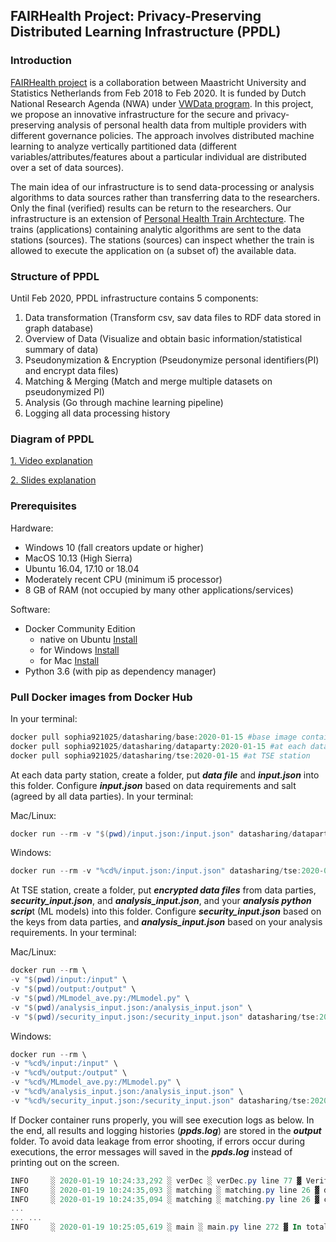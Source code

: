## FAIRHealth Project: Privacy-Preserving Distributed Learning Infrastructure (PPDL)

### Introduction ###

[FAIRHealth project](https://www.maastrichtuniversity.nl/research/institutes/ids/research/research-projects/analyzing-partitioned-fair-health-data-0) is a collaboration between Maastricht University and Statistics Netherlands from Feb 2018 to Feb 2020. It is funded by Dutch National Research Agenda (NWA) under [VWData program](https://commit2data.nl/vwdata). In this project, we propose an innovative infrastructure for the secure and privacy-preserving analysis of personal health data from multiple providers with different governance policies. The approach involves distributed machine learning to analyze vertically partitioned data (different variables/attributes/features about a particular individual are distributed over a set of data sources). 

The main idea of our infrastructure is to send data-processing or analysis algorithms to data sources rather than transferring data to the researchers. Only the final (verified) results can be return to the researchers. Our infrastructure is an extension of [Personal Health Train Archtecture](https://www.dtls.nl/fair-data/personal-health-train/). The trains (applications) containing analytic algorithms are sent to the data stations (sources). The stations (sources) can inspect whether the train is allowed to execute the application on (a subset of) the available data.

### Structure of PPDL

Until Feb 2020, PPDL infrastructure contains 5 components:

1. Data transformation (Transform csv, sav data files to RDF data stored in graph database)
2. Overview of Data (Visualize and obtain basic information/statistical summary of data)
3. Pseudonymization & Encryption (Pseudonymize personal identifiers(PI) and encrypt data files)
4. Matching & Merging (Match and merge multiple datasets on pseudonymized PI)
5. Analysis (Go through machine learning pipeline)
6. Logging all data processing history

### Diagram of PPDL ###

[1. Video explanation](https://youtu.be/zorPZ8Xg-r8)

[2. Slides explanation](https://docs.google.com/presentation/d/14YsNCly2bhog102dxgU7OmXb6veDxo4I9BqAr6n6gs8/edit?usp=sharing)

### Prerequisites

Hardware:

- Windows 10 (fall creators update or higher)
- MacOS 10.13 (High Sierra)
- Ubuntu 16.04, 17.10 or 18.04
- Moderately recent CPU (minimum i5 processor)
- 8 GB of RAM (not occupied by many other applications/services)

Software:

- Docker Community Edition
  - native on Ubuntu [Install](https://docs.docker.com/install/linux/docker-ce/ubuntu/#set-up-the-repository)
  - for Windows [Install](https://hub.docker.com/editions/community/docker-ce-desktop-windows)
  - for Mac [Install](https://hub.docker.com/editions/community/docker-ce-desktop-mac)
- Python 3.6 (with pip as dependency manager)

### Pull Docker images from Docker Hub

In your terminal: 

``` powershell
docker pull sophia921025/datasharing/base:2020-01-15 #base image contains needed libraries
docker pull sophia921025/datasharing/dataparty:2020-01-15 #at each data party station
docker pull sophia921025/datasharing/tse:2020-01-15 #at TSE station
```

At each data party station, create a folder, put ***data file*** and ***input.json*** into this folder. Configure ***input.json*** based on data requirements and salt (agreed by all data parties). In your terminal:

Mac/Linux:

```powershell
docker run --rm -v "$(pwd)/input.json:/input.json" datasharing/dataparty:2020-01-15
```

Windows:

```powershell
docker run --rm -v "%cd%/input.json:/input.json" datasharing/tse:2020-01-15
```

At TSE station, create a folder, put ***encrypted data files*** from data parties, ***security_input.json***, and ***analysis_input.json***, and your ***analysis python scrip***t (ML models) into this folder. Configure ***security_input.json*** based on the keys from data parties, and ***analysis_input.json*** based on your analysis requirements. In your terminal:

Mac/Linux:

```powershell
docker run --rm \
-v "$(pwd)/input:/input" \
-v "$(pwd)/output:/output" \
-v "$(pwd)/MLmodel_ave.py:/MLmodel.py" \
-v "$(pwd)/analysis_input.json:/analysis_input.json" \
-v "$(pwd)/security_input.json:/security_input.json" datasharing/tse:2020-01-15
```

Windows:

```powershell
docker run --rm \
-v "%cd%/input:/input" \
-v "%cd%/output:/output" \
-v "%cd%/MLmodel_ave.py:/MLmodel.py" \
-v "%cd%/analysis_input.json:/analysis_input.json" \
-v "%cd%/security_input.json:/security_input.json" datasharing/tse:2020-01-15
```

If Docker container runs properly, you will see execution logs as below. In the end, all results and logging histories (***ppds.log***) are stored in the ***output*** folder. To avoid data leakage from error shooting, if errors occur during executions, the error messages will saved in the ***ppds.log*** instead of printing out on the screen.

```powershell
INFO     ░ 2020-01-19 10:24:33,292 ░ verDec ░ verDec.py line 77 ▓ Verification and decryption took 1.2064s to run
INFO     ░ 2020-01-19 10:24:35,093 ░ matching ░ matching.py line 26 ▓ dms has 3285 rows
INFO     ░ 2020-01-19 10:24:35,094 ░ matching ░ matching.py line 26 ▓ cbs has 5000 rows
... 
... ...
INFO     ░ 2020-01-19 10:25:05,619 ░ main ░ main.py line 272 ▓ In total, all models training took 16.6441 to run.
```